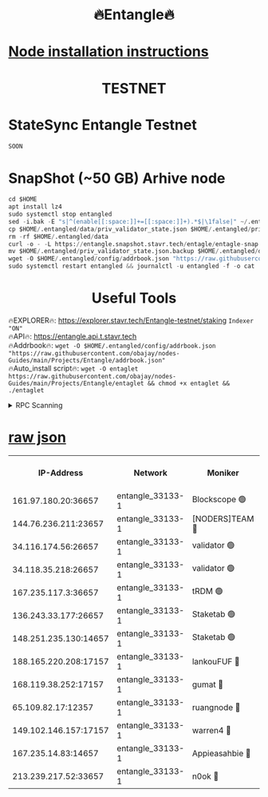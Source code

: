 <h1 align="center"> 🔥Entangle🔥</h1>

[Node installation instructions](https://github.com/obajay/nodes-Guides/tree/main/Projects/Entangle)
=

<h1 align="center"> TESTNET</h1>

# StateSync Entangle Testnet
```python
SOON
```
# SnapShot (~50 GB) Arhive node
```python
cd $HOME
apt install lz4
sudo systemctl stop entangled
sed -i.bak -E "s|^(enable[[:space:]]+=[[:space:]]+).*$|\1false|" ~/.entangled/config/config.toml
cp $HOME/.entangled/data/priv_validator_state.json $HOME/.entangled/priv_validator_state.json.backup
rm -rf $HOME/.entangled/data
curl -o - -L https://entangle.snapshot.stavr.tech/entagle/entagle-snap.tar.lz4 | lz4 -c -d - | tar -x -C $HOME/.entangled --strip-components 2
mv $HOME/.entangled/priv_validator_state.json.backup $HOME/.entangled/data/priv_validator_state.json
wget -O $HOME/.entangled/config/addrbook.json "https://raw.githubusercontent.com/obajay/nodes-Guides/main/Projects/Entangle/addrbook.json"
sudo systemctl restart entangled && journalctl -u entangled -f -o cat
```
 <h1 align="center"> Useful Tools</h1>
 
🔥EXPLORER🔥: https://explorer.stavr.tech/Entangle-testnet/staking        `Indexer "ON"` \
🔥API🔥:      https://entangle.api.t.stavr.tech \
🔥Addrbook🔥: ```wget -O $HOME/.entangled/config/addrbook.json "https://raw.githubusercontent.com/obajay/nodes-Guides/main/Projects/Entangle/addrbook.json"``` \
🔥Auto_install script🔥:  `wget -O entaglet https://raw.githubusercontent.com/obajay/nodes-Guides/main/Projects/Entangle/entaglet && chmod +x entaglet && ./entaglet`


<details>
<summary>RPC Scanning</summary>

<h2 align="center"> We scan nodes in real time every 4 hours. And we provide the final result of RPC endpoints.
We cannot influence the operation of these nodes in any way. </h2>


```python
If Voting Power is higher than 0 --> then the Node is a validator of the network and may be subject to attack and be a potential threat to the chain.
```
```python
We marked such validators with a red symbol
```

</details>

[raw json](https://rpc-check.entangt.stavr.tech/entangt/rpc-entangt-result.json)
=


<table><tr><th>IP-Address</th><th>Network</th><th>Moniker</th><th>Latest Block Height</th><th>Earliest Block Height</th><th>Catching Up</th><th>Tx Index</th><th>Voting Power</th><th>Scan Time</th></tr><tr><td>161.97.180.20:36657</td><td>entangle_33133-1</td><td>Blockscope 🟢</td><td>1819369</td><td>1</td><td>False</td><td>off</td><td>0</td><td>2024-01-23T04:31:27.792099041UTC</td></tr><tr><td>144.76.236.211:23657</td><td>entangle_33133-1</td><td>[NODERS]TEAM 🔴</td><td>1819373</td><td>1</td><td>False</td><td>off</td><td>47049800500000000</td><td>2024-01-23T04:31:40.101647574UTC</td></tr><tr><td>34.116.174.56:26657</td><td>entangle_33133-1</td><td>validator 🟢</td><td>1819373</td><td>1</td><td>False</td><td>on</td><td>0</td><td>2024-01-23T04:31:44.876145821UTC</td></tr><tr><td>34.118.35.218:26657</td><td>entangle_33133-1</td><td>validator 🟢</td><td>1819373</td><td>1</td><td>False</td><td>on</td><td>0</td><td>2024-01-23T04:31:47.944483316UTC</td></tr><tr><td>167.235.117.3:36657</td><td>entangle_33133-1</td><td>tRDM 🟢</td><td>1819374</td><td>1</td><td>False</td><td>on</td><td>0</td><td>2024-01-23T04:31:48.283136182UTC</td></tr><tr><td>136.243.33.177:26657</td><td>entangle_33133-1</td><td>Staketab 🟢</td><td>1819373</td><td>660001</td><td>False</td><td>on</td><td>0</td><td>2024-01-23T04:31:42.369865238UTC</td></tr><tr><td>148.251.235.130:14657</td><td>entangle_33133-1</td><td>Staketab 🟢</td><td>1819369</td><td>660801</td><td>False</td><td>on</td><td>0</td><td>2024-01-23T04:31:27.354841783UTC</td></tr><tr><td>188.165.220.208:17157</td><td>entangle_33133-1</td><td>lankouFUF 🔴</td><td>1819369</td><td>725001</td><td>False</td><td>on</td><td>283923891990001</td><td>2024-01-23T04:31:32.870165274UTC</td></tr><tr><td>168.119.38.252:17157</td><td>entangle_33133-1</td><td>gumat 🔴</td><td>1819369</td><td>962001</td><td>False</td><td>on</td><td>310893412878335</td><td>2024-01-23T04:31:32.604866029UTC</td></tr><tr><td>65.109.82.17:12357</td><td>entangle_33133-1</td><td>ruangnode 🔴</td><td>1819369</td><td>1312001</td><td>False</td><td>off</td><td>388712256713246</td><td>2024-01-23T04:31:28.242777253UTC</td></tr><tr><td>149.102.146.157:17157</td><td>entangle_33133-1</td><td>warren4 🔴</td><td>1819372</td><td>1436001</td><td>False</td><td>on</td><td>484417023854259</td><td>2024-01-23T04:31:39.816502273UTC</td></tr><tr><td>167.235.14.83:14657</td><td>entangle_33133-1</td><td>Appieasahbie 🔴</td><td>1819373</td><td>1716001</td><td>False</td><td>on</td><td>44123221801989996</td><td>2024-01-23T04:31:47.505601071UTC</td></tr><tr><td>213.239.217.52:33657</td><td>entangle_33133-1</td><td>n0ok 🔴</td><td>1819373</td><td>1719373</td><td>False</td><td>off</td><td>46574392273662988</td><td>2024-01-23T04:31:45.100171011UTC</td></tr></table>
